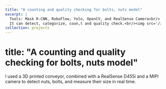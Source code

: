 ```yaml
---
title: "A counting and quality checking for bolts, nuts model"
excerpt: |
  Tools: Mask R-CNN, RoboFlow, Yolo, OpenCV, and RealSense Camera<br/>
  It can detect, categorize, coun,t and quality check.<br/><img src='/images/IMG_8.jpg' alt='QC'/>
collection: projects
---
```

title: "A counting and quality checking for bolts, nuts model"
===
I used a 3D printed conveyor, combined with a RealSense D455i and a MIPI camera to detect nuts, bolts, and measure their size in real time.

